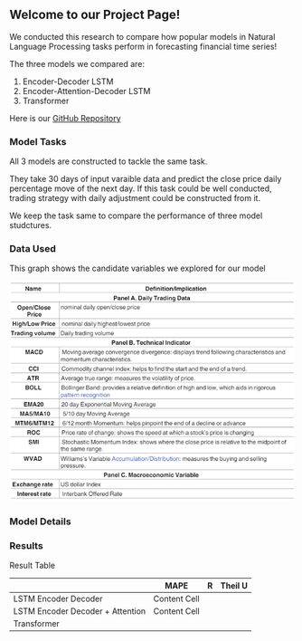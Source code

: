## Welcome to our Project Page!

We conducted this research to compare how popular models in Natural Language Processing tasks perform in forecasting financial time series! 

The three models we compared are:

1. Encoder-Decoder LSTM
2. Encoder-Attention-Decoder LSTM
3. Transformer

Here is our [GitHub Repository](https://github.com/yaogood/stock-price-prediction)

### Model Tasks

All 3 models are constructed to tackle the same task.

They take 30 days of input varaible data and predict the close price daily percentage move of the next day. If this task could be well conducted, trading strategy with daily adjustment could be constructed from it.

We keep the task same to compare the performance of three model studctures.

### Data Used

This graph shows the candidate variables we explored for our model

![Input Variables](./images/variables_used.PNG)


### Model Details


### Results

Result Table

|    | MAPE | R | Theil U |
| -- | ---  | - | ------- |
| LSTM Encoder Decoder             | Content Cell  | |
| LSTM Encoder Decoder + Attention | Content Cell  | |
| Transformer                      |               | |


